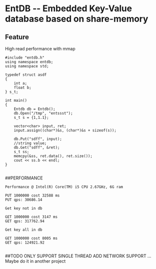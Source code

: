 EntDB -- Embedded Key-Value database based on share-memory
=====

## Feature
High read performance with mmap

```
#include "entdb.h"
using namespace entdb;
using namespace std;

typedef struct asdf
{
    int a;
    float b;
} s_t;

int main()
{
    Entdb db = Entdb();
    db.Open("/tmp", "entssst");
    s_t s = {1,1.1};

    vector<char> input, ret;
    input.assign((char*)&s, (char*)&s + sizeof(s));

    db.Put("sdff", input);
    //string value;
    db.Get("sdff", &ret);
    s_t ss;
    memcpy(&ss, ret.data(), ret.size());
    cout << ss.b << endl;
}


```

##PERFORMANCE
```
Performance @ Intel(R) Core(TM) i5 CPU 2.67GHz, 6G ram

PUT 1000000 cost 32588 ms
PUT qps: 30686.14

Get key not in db

GET 1000000 cost 3147 ms
GET qps: 317762.94

Get key all in db

GET 1000000 cost 8005 ms
GET qps: 124921.92


```



##TODO
ONLY SUPPORT SINGLE THREAD
ADD NETWORK SUPPORT
...
Maybe do it in another project

